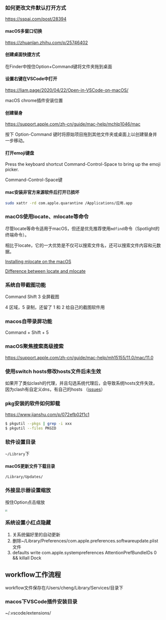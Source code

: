 ### 如何更改文件默认打开方式

https://sspai.com/post/28394

#### macOS多窗口切换

https://zhuanlan.zhihu.com/p/25746402

#### 创建桌面快捷方式

在Finder中按住Option+Command键将文件夹拖到桌面

#### 设置右键在VSCode中打开

https://liam.page/2020/04/22/Open-in-VSCode-on-macOS/

macOS chrome插件安装位置

#### 创建替身

https://support.apple.com/zh-cn/guide/mac-help/mchlp1046/mac

按下 Option-Command 键时将原始项目拖到其他文件夹或桌面上以创建替身并一步移动。

#### 打开emoji键盘

Press the keyboard shortcut Command-Control-Space to bring up the emoji picker. 

Command-Control-Space键

#### mac安装非官方来源软件后打开已损坏

```sh
sudo xattr -rd com.apple.quarantine /Applications/应用.app
```

### macOS使用locate、mlocate等命令

尽管locate等命令适用于macOS，但还是优先推荐使用`mdfind`命令（Spotlight的终端命令）。

相比于locate，它的一大优势是不仅可以搜索文件名，还可以搜索文件内容和元数据。

[Installing mlocate on the macOS](https://unix.stackexchange.com/questions/81537/installing-mlocate-on-mac-os-10-7)

[Difference between locate and mlocate](https://unix.stackexchange.com/questions/273182/difference-between-locate-and-mlocate)



### 系统自带截图功能

Command Shift 3 全屏截图

4 区域，5 录制，还留了 1 和 2 给自己的截图软件用



### macos自带录屏功能

Command + Shift + 5



### macOS聚焦搜索高级搜索

https://support.apple.com/zh-cn/guide/mac-help/mh15155/11.0/mac/11.0



### 使用switch hosts修改hosts文件后未生效

如果开了类似clash的代理，并且勾选系统代理后，会导致系统hosts文件失效，因为clash有自定义dns，有自己的hosts （[issues](https://github.com/Dreamacro/clash/issues/423)）



### pkg安装的软件如何卸载

https://www.jianshu.com/p/072efb02f1c1

```sh
$ pkgutil --pkgs | grep -i xxx
$ pkgutil --files PKGID
```



### 软件设置目录

`~/Library`下



#### macOS更新文件下载目录

`/Library/Updates/`



### 外接显示器设置缩放

按住Option点击缩放

<img src="https://i.imgur.com/pxrd4gj.png" style="zoom:42%;" />

### 系统设置小红点隐藏

1. 关系统偏好里的自动更新
2. 删除~/Library/Preferences/com.apple.preferences.softwareupdate.plist 文件
3. defaults write com.apple.systempreferences AttentionPrefBundleIDs 0 && killall Dock



## workflow工作流程

workflow文件保存在/Users/cheng/Library/Services/目录下



### macos下VSCode插件安装目录

~/.vscode/extensions/
